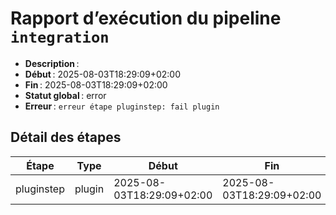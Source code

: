 # Rapport d’exécution du pipeline `integration`

- **Description** : 
- **Début** : 2025-08-03T18:29:09+02:00
- **Fin** : 2025-08-03T18:29:09+02:00
- **Statut global** : error
- **Erreur** : `erreur étape pluginstep: fail plugin`

## Détail des étapes

| Étape | Type | Début | Fin | Statut | Erreur |
|-------|------|-------|-----|--------|--------|
| pluginstep | plugin | 2025-08-03T18:29:09+02:00 | 2025-08-03T18:29:09+02:00 | error | fail plugin |
